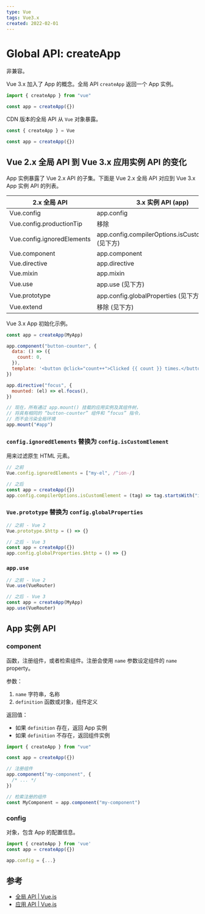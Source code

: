 ```yaml
---
type: Vue
tags: Vue3.x
created: 2022-02-01
---
```


# Global API: createApp

非兼容。

Vue 3.x 加入了 App 的概念。全局 API `createApp` 返回一个 App 实例。

```js
import { createApp } from "vue"

const app = createApp({})
```

CDN 版本的全局 API 从 `Vue` 对象暴露。

```js
const { createApp } = Vue

const app = createApp({})
```

## Vue 2.x 全局 API 到 Vue 3.x 应用实例 API 的变化

App 实例暴露了 Vue 2.x API 的子集。下面是 Vue 2.x 全局 API 对应到 Vue 3.x App 实例 API 的列表。

| 2.x 全局 API               | 3.x 实例 API (app)                                  |
| -------------------------- | --------------------------------------------------- |
| Vue.config                 | app.config                                          |
| Vue.config.productionTip   | 移除                                                |
| Vue.config.ignoredElements | app.config.compilerOptions.isCustomElement (见下方) |
| Vue.component              | app.component                                       |
| Vue.directive              | app.directive                                       |
| Vue.mixin                  | app.mixin                                           |
| Vue.use                    | app.use (见下方)                                    |
| Vue.prototype              | app.config.globalProperties (见下方)                |
| Vue.extend                 | 移除 (见下方)                                       |

Vue 3.x App 初始化示例。

```js
const app = createApp(MyApp)

app.component("button-counter", {
  data: () => ({
    count: 0,
  }),
  template: '<button @click="count++">Clicked {{ count }} times.</button>',
})

app.directive("focus", {
  mounted: (el) => el.focus(),
})

// 现在，所有通过 app.mount() 挂载的应用实例及其组件树，
// 将具有相同的 “button-counter” 组件和 “focus” 指令，
// 而不会污染全局环境
app.mount("#app")
```

### `config.ignoredElements` 替换为 `config.isCustomElement`

用来过滤原生 HTML 元素。

```js
// 之前
Vue.config.ignoredElements = ["my-el", /^ion-/]

// 之后
const app = createApp({})
app.config.compilerOptions.isCustomElement = (tag) => tag.startsWith("ion-")
```

### `Vue.prototype` 替换为 `config.globalProperties`

```js
// 之前 - Vue 2
Vue.prototype.$http = () => {}
```

```js
// 之后 - Vue 3
const app = createApp({})
app.config.globalProperties.$http = () => {}
```

### `app.use`

```js
// 之前 - Vue 2
Vue.use(VueRouter)

// 之后 - Vue 3
const app = createApp(MyApp)
app.use(VueRouter)
```

## App 实例 API

### component

函数，注册组件，或者检索组件。注册会使用 `name` 参数设定组件的 `name` property。

参数：

1. `name` 字符串，名称
2. `definition` 函数或对象，组件定义

返回值：

- 如果 `definition` 存在，返回 App 实例
- 如果 `definition` 不存在，返回组件实例

```js
import { createApp } from "vue"

const app = createApp({})

// 注册组件
app.component("my-component", {
  /* ... */
})

// 检索注册的组件
const MyComponent = app.component("my-component")
```

### config

对象，包含 App 的配置信息。

```js
import { createApp } from 'vue'
const app = createApp({})

app.config = {...}
```

## 参考

- [全局 API | Vue.js](https://v3.cn.vuejs.org/guide/migration/global-api.html#%E4%B8%80%E4%B8%AA%E6%96%B0%E7%9A%84%E5%85%A8%E5%B1%80-api-createapp)
- [应用 API | Vue.js](https://v3.cn.vuejs.org/api/application-api.html)
